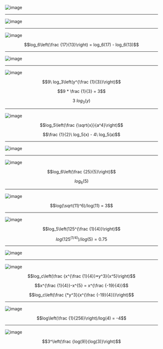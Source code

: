 
![image](https://github.com/user-attachments/assets/dfefa570-b2ce-4b53-bef7-cbd8910efb90)

***

![image](https://github.com/user-attachments/assets/870b36b4-f628-4bfb-b31e-ba8e2880be31)

***

![image](https://github.com/user-attachments/assets/874f1a88-5941-4511-a77d-2ce8125cca17)

$$log_6\left(\frac {17}{13}\right) = log_6(17) - log_6(13)$$

***

![image](https://github.com/user-attachments/assets/3d01e8cf-b1c4-4300-b36c-37f17db8a613)

***

![image](https://github.com/user-attachments/assets/5886d171-b6fa-4ca6-9656-4362763a2b92)

$$9\ log_3\left(y^{\frac {1}{3}}\right)$$

$$9 * \frac {1}{3} = 3$$

$$3\ log_3(y)$$


***

![image](https://github.com/user-attachments/assets/e6b446a8-caa2-4516-ba85-7ca59c37947f)


$$log_5\left(\frac {\sqrt{x}}{a^4}\right)$$

$$\frac {1}{2}\ log_5(x) - 4\ log_5(a)$$

***

![image](https://github.com/user-attachments/assets/35228c56-cd6b-4d0e-abcd-45656c613618)

***

![image](https://github.com/user-attachments/assets/31a1e40f-0cd4-4442-b046-f04c8d24b0c9)

$$log_6\left(\frac {25}{5}\right)$$

$$log_6(5)$$

***

![image](https://github.com/user-attachments/assets/d73277f1-93ac-4851-97b4-84c869e7c0cc)

$$log(\sqrt(11)^6)/log(11) = 3$$

***

![image](https://github.com/user-attachments/assets/eea4f1c1-64c4-4bb7-bec6-538940e3e261)

$$log_5\left(125^{\frac {1}{4}}\right)$$

$$log(125^(1/4))/log(5) = 0.75$$

***

![image](https://github.com/user-attachments/assets/1fc136d1-8e57-4819-8e3e-f04ebfc024a6)

***

![image](https://github.com/user-attachments/assets/f5f1cfb8-ae02-467d-a57e-a7770432d0b3)

$$log_c\left(\frac {x^{\frac {1}{4}}*y^3}{x^5}\right)$$

$$x^{\frac {1}{4}}-x^{5} = x^{\frac {-19}{4}}$$

$$log_c\left(\frac {*y^3}{x^{\frac {-19}{4}}}\right)$$

***

![image](https://github.com/user-attachments/assets/0e17b60b-b4bc-4c5e-a1f8-9dff1720e7bd)

$$log\left(\frac {1}{256}\right)/log(4) = -4$$

***

![image](https://github.com/user-attachments/assets/4d442cf8-b699-4447-9604-78bd1199ab9e)

$$3^\left(\frac {log(9)}{log(3)}\right)$$
